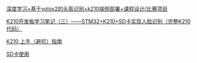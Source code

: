 [深度学习+基于yolov2的头盔识别+k210端侧部署+课程设计/比赛项目](https://download.csdn.net/download/m0_46220568/85234971?spm=1001.2101.3001.6650.2&utm_medium=distribute.pc_relevant.none-task-download-2%7Edefault%7ECTRLIST%7EPaidSort-2-85234971-blog-114642239.235%5Ev43%5Epc_blog_bottom_relevance_base8&depth_1-utm_source=distribute.pc_relevant.none-task-download-2%7Edefault%7ECTRLIST%7EPaidSort-2-85234971-blog-114642239.235%5Ev43%5Epc_blog_bottom_relevance_base8&utm_relevant_index=3)

[K210开发板学习笔记（三）——STM32+K210+SD卡实现人脸识别（完整K210代码）](https://blog.csdn.net/weixin_44795447/article/details/114642239)

[K210 上手（避坑）指南](https://wiki.sipeed.com/news/MaixPy/K210_usage.html)

[SD卡使用](https://wiki.01studio.cc/docs/canmv_k210/getting_start/sd/)


